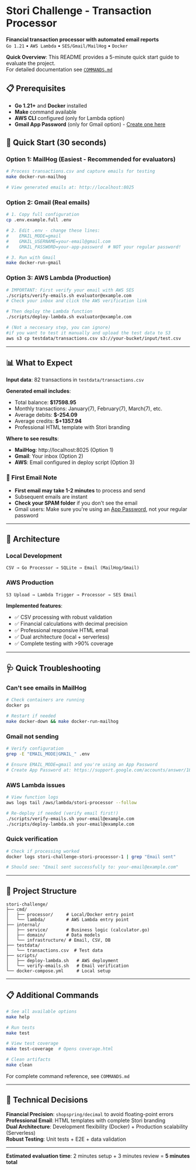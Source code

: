 # Stori Challenge - Transaction Processor

**Financial transaction processor with automated email reports**  
`Go 1.21` • `AWS Lambda` • `SES/Gmail/MailHog` • `Docker`

**Quick Overview**: This README provides a 5-minute quick start guide to evaluate the project.  
 For detailed documentation see [`COMMANDS.md`](./COMMANDS.md)

## 📋 Prerequisites

- **Go 1.21+** and **Docker** installed
- **Make** command available
- **AWS CLI** configured (only for Lambda option)
- **Gmail App Password** (only for Gmail option) - [Create one here](https://support.google.com/accounts/answer/185833)

## 🚀 Quick Start (30 seconds)

### Option 1: MailHog (Easiest - Recommended for evaluators)
```bash
# Process transactions.csv and capture emails for testing
make docker-run-mailhog

# View generated emails at: http://localhost:8025
```

### Option 2: Gmail (Real emails)
```bash
# 1. Copy full configuration
cp .env.example.full .env

# 2. Edit .env - change these lines:
#    EMAIL_MODE=gmail
#    GMAIL_USERNAME=your-email@gmail.com
#    GMAIL_PASSWORD=your-app-password  # NOT your regular password!

# 3. Run with Gmail
make docker-run-gmail
```

### Option 3: AWS Lambda (Production)
```bash
# IMPORTANT: First verify your email with AWS SES
./scripts/verify-emails.sh evaluator@example.com
# Check your inbox and click the AWS verification link

# Then deploy the Lambda function
./scripts/deploy-lambda.sh evaluator@example.com

# (Not a neccesary step, you can ignore) 
#if you want to test it manually and upload the test data to S3
aws s3 cp testdata/transactions.csv s3://your-bucket/input/test.csv
```

---

## 📊 What to Expect

**Input data**: 82 transactions in `testdata/transactions.csv`

**Generated email includes**:
- Total balance: **$17598.95**
- Monthly transactions: January(7), February(7), March(7), etc.
- Average debits: **$-254.09**
- Average credits: **$+1357.94** 
- Professional HTML template with Stori branding

**Where to see results**:
- **MailHog**: http://localhost:8025 (Option 1)
- **Gmail**: Your inbox (Option 2)
- **AWS**: Email configured in deploy script (Option 3)

### 📧 First Email Note
- **First email may take 1-2 minutes** to process and send
- Subsequent emails are instant
- **Check your SPAM folder** if you don't see the email
- Gmail users: Make sure you're using an [App Password](https://support.google.com/accounts/answer/185833), not your regular password

---

## 🔧 Architecture

### Local Development
```
CSV → Go Processor → SQLite → Email (MailHog/Gmail)
```

### AWS Production  
```
S3 Upload → Lambda Trigger → Processor → SES Email
```

**Implemented features**:
- ✅ CSV processing with robust validation
- ✅ Financial calculations with decimal precision
- ✅ Professional responsive HTML email
- ✅ Dual architecture (local + serverless)
- ✅ Complete testing with >90% coverage

---

## 🩺 Quick Troubleshooting

### Can't see emails in MailHog
```bash
# Check containers are running
docker ps

# Restart if needed
make docker-down && make docker-run-mailhog
```

### Gmail not sending
```bash
# Verify configuration
grep -E "EMAIL_MODE|GMAIL_" .env

# Ensure EMAIL_MODE=gmail and you're using an App Password
# Create App Password at: https://support.google.com/accounts/answer/185833
```

### AWS Lambda issues
```bash
# View function logs
aws logs tail /aws/lambda/stori-processor --follow

# Re-deploy if needed (verify email first!)
./scripts/verify-emails.sh your-email@example.com
./scripts/deploy-lambda.sh your-email@example.com
```

### Quick verification
```bash
# Check if processing worked
docker logs stori-challenge-stori-processor-1 | grep "Email sent"

# Should see: "Email sent successfully to: your-email@example.com"
```

---

## 📁 Project Structure

```
stori-challenge/
├── cmd/
│   ├── processor/     # Local/Docker entry point
│   └── lambda/        # AWS Lambda entry point
├── internal/
│   ├── service/       # Business logic (calculator.go)
│   ├── domain/        # Data models
│   └── infrastructure/ # Email, CSV, DB
├── testdata/
│   └── transactions.csv  # Test data
├── scripts/
│   ├── deploy-lambda.sh   # AWS deployment
│   └── verify-emails.sh   # Email verification
└── docker-compose.yml     # Local setup
```

---

## 📋 Additional Commands

```bash
# See all available options
make help

# Run tests
make test

# View test coverage
make test-coverage  # Opens coverage.html

# Clean artifacts
make clean
```

For complete command reference, see `COMMANDS.md`

---

## 🎯 Technical Decisions

**Financial Precision**: `shopspring/decimal` to avoid floating-point errors  
**Professional Email**: HTML templates with complete Stori branding  
**Dual Architecture**: Development flexibility (Docker) + Production scalability (Serverless)  
**Robust Testing**: Unit tests + E2E + data validation

---

**Estimated evaluation time**: 2 minutes setup + 3 minutes review = **5 minutes total**